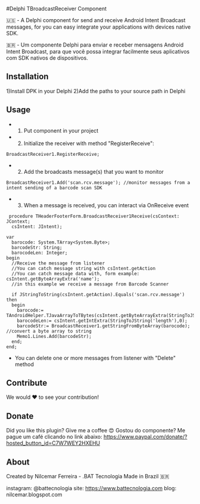 #Delphi TBroadcastReceiver Component

 🇺🇸 - A Delphi component for send and receive Android Intent Broadcast messages, for you can easy integrate your applications with devices native SDK.
 
 🇧🇷 - Um componente Delphi para enviar e receber mensagens Android Intent Broadcast, para que você possa integrar facilmente seus aplicativos com SDK nativos de dispositivos.

## Installation

1)Install DPK in your Delphi
2)Add the paths to your source path in Delphi


## Usage

- 1) Put component in your project
- 2) Initialize the receiver with method "RegisterReceive":

```delphi
BroadcastReceiver1.RegisterReceive;
```

- 2) Add the broadcasts message(s) that you want to monitor

```delphi
BroadcastReceiver1.Add('scan.rcv.message'); //monitor messages from a intent sending of a barcode scan SDK
```

- 3) When a message is received, you can interact via OnReceive event

```delphi
 procedure THeaderFooterForm.BroadcastReceiver1Receive(csContext: JContext;
  csIntent: JIntent);

var
  barocode: System.TArray<System.Byte>;
  barcodeStr: String;
  barocodeLen: Integer;
begin
  //Receive the message from listener
  //You can catch message string with csIntent.getAction
  //You can catch message data with, form example: csIntent.getByteArrayExtra('name');
  //in this example we receive a message from Barcode Scanner

  if JStringToString(csIntent.getAction).Equals('scan.rcv.message') then
  begin
    barocode:= TAndroidHelper.TJavaArrayToTBytes(csIntent.getByteArrayExtra(StringToJString('barocode')));
    barocodeLen:= csIntent.getIntExtra(StringToJString('length'),0);
    barcodeStr:= BroadcastReceiver1.getStringFromByteArray(barocode); //convert a byte array to string
    Memo1.Lines.Add(barcodeStr);
  end;
end;
```

- You can delete one or more messages from listener with "Delete" method 


## Contribute

We would ❤️ to see your contribution!

## Donate
Did you like this plugin? Give me a coffee 😍 Gostou do componente? Me pague um café clicando no link abaixo:
https://www.paypal.com/donate/?hosted_button_id=C7W7WEY2HXEHU

## About

Created by Nilcemar Ferreira - .BAT Tecnologia
Made in Brazil 🇧🇷

instagram: @battecnologia
site: https://www.battecnologia.com
blog: nilcemar.blogspot.com
